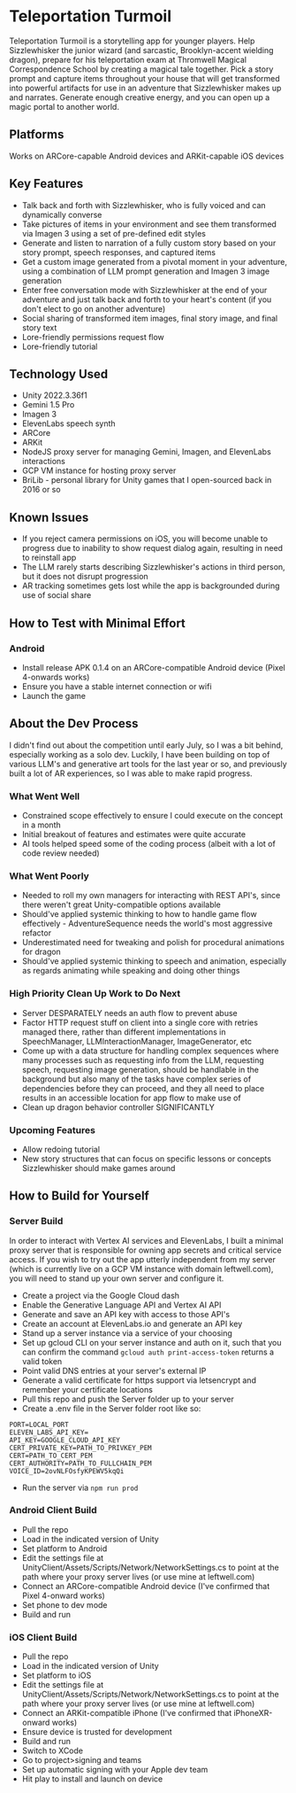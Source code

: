 # Teleportation Turmoil
Teleportation Turmoil is a storytelling app for younger players. Help Sizzlewhisker the junior wizard (and sarcastic, Brooklyn-accent wielding dragon), prepare for his teleportation exam at Thromwell Magical Correspondence School by creating a magical tale together. Pick a story prompt and capture items throughout your house that will get transformed into powerful artifacts for use in an adventure that Sizzlewhisker makes up and narrates. Generate enough creative energy, and you can open up a magic portal to another world. 

## Platforms
Works on ARCore-capable Android devices and ARKit-capable iOS devices

## Key Features
* Talk back and forth with Sizzlewhisker, who is fully voiced and can dynamically converse
* Take pictures of items in your environment and see them transformed via Imagen 3 using a set of pre-defined edit styles
* Generate and listen to narration of a fully custom story based on your story prompt, speech responses, and captured items
* Get a custom image generated from a pivotal moment in your adventure, using a combination of LLM prompt generation and Imagen 3 image generation
* Enter free conversation mode with Sizzlewhisker at the end of your adventure and just talk back and forth to your heart's content (if you don't elect to go on another adventure)
* Social sharing of transformed item images, final story image, and final story text
* Lore-friendly permissions request flow
* Lore-friendly tutorial

## Technology Used
* Unity 2022.3.36f1
* Gemini 1.5 Pro
* Imagen 3
* ElevenLabs speech synth
* ARCore
* ARKit
* NodeJS proxy server for managing Gemini, Imagen, and ElevenLabs interactions
* GCP VM instance for hosting proxy server
* BriLib - personal library for Unity games that I open-sourced back in 2016 or so

## Known Issues
* If you reject camera permissions on iOS, you will become unable to progress due to inability to show request dialog again, resulting in need to reinstall app
* The LLM rarely starts describing Sizzlewhisker's actions in third person, but it does not disrupt progression
* AR tracking sometimes gets lost while the app is backgrounded during use of social share

## How to Test with Minimal Effort
### Android
* Install release APK 0.1.4 on an ARCore-compatible Android device (Pixel 4-onwards works)
* Ensure you have a stable internet connection or wifi
* Launch the game
## About the Dev Process
I didn't find out about the competition until early July, so I was a bit behind, especially working as a solo dev. Luckily, I have been building on top of various LLM's and generative art tools for the last year or so, and previously built a lot of AR experiences, so I was able to make rapid progress.

### What Went Well
* Constrained scope effectively to ensure I could execute on the concept in a month
* Initial breakout of features and estimates were quite accurate
* AI tools helped speed some of the coding process (albeit with a lot of code review needed)

### What Went Poorly
* Needed to roll my own managers for interacting with REST API's, since there weren't great Unity-compatible options available
* Should've applied systemic thinking to how to handle game flow effectively - AdventureSequence needs the world's most aggressive refactor
* Underestimated need for tweaking and polish for procedural animations for dragon
* Should've applied systemic thinking to speech and animation, especially as regards animating while speaking and doing other things

### High Priority Clean Up Work to Do Next
* Server DESPARATELY needs an auth flow to prevent abuse
* Factor HTTP request stuff on client into a single core with retries managed there, rather than different implementations in SpeechManager, LLMInteractionManager, ImageGenerator, etc
* Come up with a data structure for handling complex sequences where many processes such as requesting info from the LLM, requesting speech, requesting image generation, should be handlable in the background but also many of the tasks have complex series of dependencies before they can proceed, and they all need to place results in an accessible location for app flow to make use of
* Clean up dragon behavior controller SIGNIFICANTLY

### Upcoming Features
* Allow redoing tutorial
* New story structures that can focus on specific lessons or concepts Sizzlewhisker should make games around

## How to Build for Yourself
### Server Build
In order to interact with Vertex AI services and ElevenLabs, I built a minimal proxy server that is responsible for owning app secrets and critical service access. If you wish to try out the app utterly independent from my server (which is currently live on a GCP VM instance with domain leftwell.com), you will need to stand up your own server and configure it.
* Create a project via the Google Cloud dash
* Enable the Generative Language API and Vertex AI API
* Generate and save an API key with access to those API's
* Create an account at ElevenLabs.io and generate an API key
* Stand up a server instance via a service of your choosing
* Set up gcloud CLI on your server instance and auth on it, such that you can confirm the command `gcloud auth print-access-token` returns a valid token
* Point valid DNS entries at your server's external IP
* Generate a valid certificate for https support via letsencrypt and remember your certificate locations
* Pull this repo and push the Server folder up to your server
* Create a .env file in the Server folder root like so:
```
PORT=LOCAL_PORT
ELEVEN_LABS_API_KEY=
API_KEY=GOOGLE_CLOUD_API_KEY
CERT_PRIVATE_KEY=PATH_TO_PRIVKEY_PEM
CERT=PATH_TO_CERT_PEM
CERT_AUTHORITY=PATH_TO_FULLCHAIN_PEM
VOICE_ID=2ovNLFOsfyKPEWV5kqQi
```
* Run the server via `npm run prod`

### Android Client Build
* Pull the repo
* Load in the indicated version of Unity
* Set platform to Android
* Edit the settings file at UnityClient/Assets/Scripts/Network/NetworkSettings.cs to point at the path where your proxy server lives (or use mine at leftwell.com)
* Connect an ARCore-compatible Android device (I've confirmed that Pixel 4-onward works)
* Set phone to dev mode
* Build and run

### iOS Client Build
* Pull the repo
* Load in the indicated version of Unity
* Set platform to iOS
* Edit the settings file at UnityClient/Assets/Scripts/Network/NetworkSettings.cs to point at the path where your proxy server lives (or use mine at leftwell.com)
* Connect an ARKit-compatible iPhone (I've confirmed that iPhoneXR-onward works)
* Ensure device is trusted for development
* Build and run
* Switch to XCode
* Go to project>signing and teams
* Set up automatic signing with your Apple dev team
* Hit play to install and launch on device
